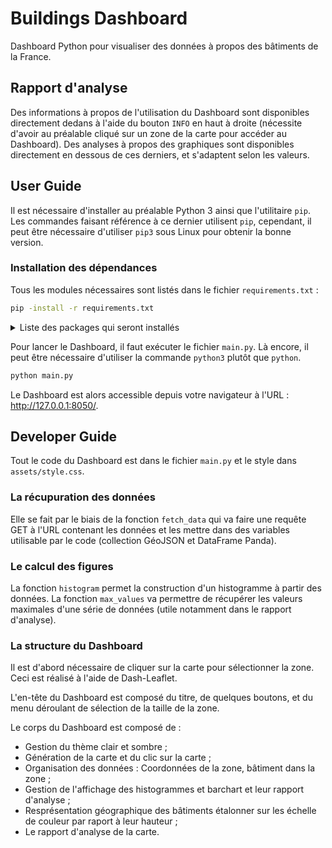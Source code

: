 # Buildings Dashboard
Dashboard Python pour visualiser des données à propos des bâtiments de la France.

## Rapport d'analyse
Des informations à propos de l'utilisation du Dashboard sont disponibles directement dedans à l'aide du bouton `INFO` en haut à droite (nécessite d'avoir au préalable cliqué sur un zone de la carte pour accéder au Dashboard).
Des analyses à propos des graphiques sont disponibles directement en dessous de ces derniers, et s'adaptent selon les valeurs.

## User Guide
Il est nécessaire d'installer au préalable Python 3 ainsi que l'utilitaire `pip`.
Les commandes faisant référence à ce dernier utilisent `pip`, cependant, il peut être nécessaire d'utiliser `pip3` sous Linux pour obtenir la bonne version.

### Installation des dépendances
Tous les modules nécessaires sont listés dans le fichier `requirements.txt` :
```sh
pip -install -r requirements.txt
```

<details>
<summary>Liste des packages qui seront installés</summary>

```requirements.txt
# Dépendances directes
dash~=2.0.0
pandas~=1.3.5
requests~=2.26.0
dash-bootstrap-components~=1.0.2
numpy==1.22.0
dash_leaflet~=0.1.23
plotly-express~=0.4.1
dash_daq~=0.5.0

# Dépendances transitives
dash-table==5.0.0
Flask>=1.0.4
dash-html-components==2.0.0
dash-core-components==2.0.0
plotly>=5.0.0
flask-compress
python-dateutil>=2.7.3
pytz>=2017.3
certifi>=2017.4.17
urllib3<1.27,>=1.21.1
charset-normalizer~=2.0.0; python_version >= "3"
idna<4,>=2.5; python_version >= "3"
geobuf
scipy>=0.18
statsmodels>=0.9.0
patsy>=0.5
itsdangerous>=2.0
Jinja2>=3.0
Werkzeug>=2.0
click>=7.1.2
tenacity>=6.2.0
six
brotli
protobuf
MarkupSafe>=2.0
```
</details>

Pour lancer le Dashboard, il faut exécuter le fichier `main.py`. Là encore, il peut être nécessaire d'utiliser la commande `python3` plutôt que `python`.
```sh
python main.py
```

Le Dashboard est alors accessible depuis votre navigateur à l'URL : http://127.0.0.1:8050/.

## Developer Guide
Tout le code du Dashboard est dans le fichier `main.py` et le style dans `assets/style.css`.

### La récupuration des données
Elle se fait par le biais de la fonction `fetch_data` qui va faire une requête GET à l'URL contenant les données et les mettre dans des variables utilisable par le code (collection GéoJSON et DataFrame Panda).

### Le calcul des figures
La fonction `histogram` permet la construction d'un histogramme à partir des données. 
La fonction `max_values` va permettre de récupérer les valeurs maximales d'une série de données (utile notamment dans le rapport d'analyse).

### La structure du Dashboard
Il est d'abord nécessaire de cliquer sur la carte pour sélectionner la zone.
Ceci est réalisé à l'aide de Dash-Leaflet.

L'en-tête du Dashboard est composé du titre, de quelques boutons, et du menu déroulant de sélection de la taille de la zone.

Le corps du Dashboard est composé de :
- Gestion du thème clair et sombre ;
- Génération de la carte et du clic sur la carte ;
- Organisation des données : Coordonnées de la zone, bâtiment dans la zone ;
- Gestion de l'affichage des histogrammes et barchart et leur rapport d'analyse ;
- Resprésentation géographique des bâtiments étalonner sur les échelle de couleur par raport à leur hauteur ;
- Le rapport d'analyse de la carte.

